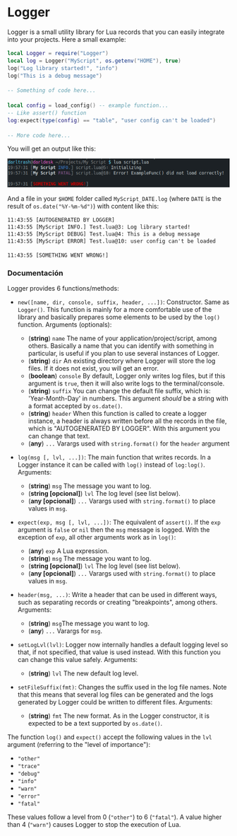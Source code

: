 # Logger

Logger is a small utility library for Lua records that you can easily integrate into your projects.
Here a small example:

```lua
local Logger = require("Logger")
local log = Logger("MyScript", os.getenv("HOME"), true)
log("Log library started!", "info")
log("This is a debug message")

-- Something of code here...

local config = load_config() -- example function...
-- Like assert() function
log:expect(type(config) == "table", "user config can't be loaded")

-- More code here...
```

You will get an output like this:

![Capture 1](capture.png)

And a file in your `$HOME` folder called `MyScript_DATE.log` (where `DATE` is the result of `os.date("%Y-%m-%d")`) with content like this:

```
11:43:55 [AUTOGENERATED BY LOGGER]
11:43:55 [MyScript INFO.] Test.lua@3: Log library started!
11:43:55 [MyScript DEBUG] Test.lua@4: This is a debug message
11:43:55 [MyScript ERROR] Test.lua@10: user config can't be loaded

11:43:55 [SOMETHING WENT WRONG!]
```

### Documentación

Logger provides 6 functions/methods:

  * `new([name, dir, console, suffix, header, ...])`: Constructor. Same as `Logger()`. This function is mainly for a more comfortable use of the library and basically prepares some elements to be used by the `log()` function. Arguments (optionals):
    * (__string__) `name` The name of your application/project/script, among others. Basically a name that you can identify with something in particular, is useful if you plan to use several instances of Logger.
    * (__string__) `dir` An existing directory where Logger will store the log files. If it does not exist, you will get an error.
    * (__boolean__) `console` By default, Logger only writes log files, but if this argument is `true`, then it will also write logs to the terminal/console.
    * (__string__) `suffix` You can change the default file suffix, which is: 'Year-Month-Day' in numbers. This argument _should_ be a string with a format accepted by `os.date()`.
    * (__string__) `header` When this function is called to create a logger instance, a header is always written before all the records in the file, which is "AUTOGENERATED BY LOGGER". With this argument you can change that text.
    * (__any__) `...` Varargs used with `string.format()` for the `header` argument

  * `log(msg [, lvl, ...])`: The main function that writes records. In a Logger instance it can be called with `log()` instead of `log:log()`. Arguments:
    * (__string__) `msg` The message you want to log.
    * (__string [opcional]__) `lvl` The log level (see list below).
    * (__any [opcional]__) `...` Varargs used with `string.format()` to place values in `msg`.

  * `expect(exp, msg [, lvl, ...])`: The equivalent of `assert()`. If the `exp` argument is `false` or `nil` then the `msg` message is logged. With the exception of `exp`, all other arguments work as in `log()`:
    * (__any__) `exp` A Lua expression.
    * (__string__) `msg` The message you want to log.
    * (__string [opcional]__) `lvl` The log level (see list below).
    * (__any [opcional]__) `...` Varargs used with `string.format()` to place values in `msg`.

  * `header(msg, ...)`: Write a header that can be used in different ways, such as separating records or creating "breakpoints", among others. Arguments:
    * (__string__) `msg`The message you want to log.
    * (__any__) `...` Varargs for `msg`.

  * `setLogLvl(lvl)`: Logger now internally handles a default logging level so that, if not specified, that value is used instead. With this function you can change this value safely. Arguments:
    * (__string__) `lvl` The new default log level.

  * `setFileSuffix(fmt)`: Changes the suffix used in the log file names. Note that this means that several log files can be generated and the logs generated by Logger could be written to different files. Arguments:
    * (__string__) `fmt` The new format. As in the Logger constructor, it is expected to be a text supported by `os.date()`.

The function `log()` and `expect()` accept the following values in the `lvl` argument (referring to the "level of importance"):

  * `"other"`
  * `"trace"`
  * `"debug"`
  * `"info"`
  * `"warn"`
  * `"error"`
  * `"fatal"`

These values follow a level from 0 (`"other"`) to 6 (`"fatal"`). A value higher than 4 (`"warn"`) causes Logger to stop the execution of Lua.